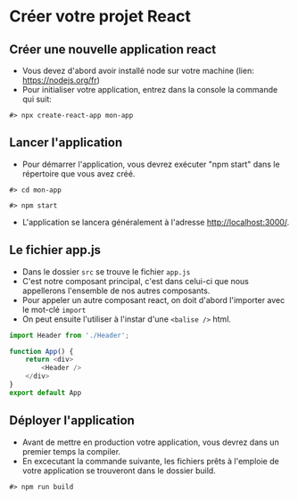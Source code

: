 # Créer votre projet React

## Créer une nouvelle application react
* Vous devez d'abord avoir installé node sur votre machine (lien: <https://nodejs.org/fr>)
* Pour initialiser votre application, entrez dans la console la commande qui suit:
```batch
#> npx create-react-app mon-app
```

## Lancer l'application
* Pour démarrer l'application, vous devrez exécuter "npm start" dans le répertoire que vous avez créé.
```batch
#> cd mon-app
```
```batch
#> npm start
```
* L'application se lancera généralement à l'adresse <http://localhost:3000/>.

## Le fichier app.js
* Dans le dossier ```src``` se trouve le fichier ```app.js```
* C'est notre composant principal, c'est dans celui-ci que nous appellerons l'ensemble de nos autres composants.
* Pour appeler un autre composant react, on doit d'abord l'importer avec le mot-clé ```import```
* On peut ensuite l'utiliser à l'instar d'une ```<balise />``` html.
```js
import Header from './Header';

function App() {
    return <div>
        <Header />
    </div>
}
export default App
```

## Déployer l'application
* Avant de mettre en production votre application, vous devrez dans un premier temps la compiler.
* En excecutant la commande suivante, les fichiers prêts à l'emploie de votre application se trouveront dans le dossier build.
```batch
#> npm run build
```